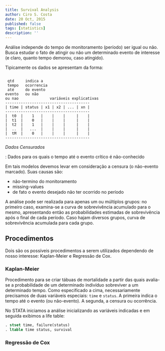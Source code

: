 ```yaml
---
title: Survival Analysis
author: Ciro S. Costa
date: 20 Oct, 2015
published: false
tags: [statistics]
description: ''
---
```


Análise independe do tempo de monitoramento (período) ser igual ou não. Busca estudar o fato de atingir ou não um determinado evento de interesse (e claro, quanto tempo demorou, caso atingido).

Tipicamente os dados se apresentam da forma:

```

 qtd     indica a
 tempo   ocorrencia
 até     do evento
evento   ou não
ou nao              variáveis explicativas
--------------------------------------
| time | status | x1 | x2 | ... | xn |
--------------------------------------
|  t0  |    1   |    |    |     |    |
|  t1  |    0   |    |    |     |    |
|  t2  |    1   |    |    |     |    |
|  ..  |   ...  |    |    |     |    |
|  tM  |    0   |    |    |     |    |
--------------------------------------
```

*Dados Censurados*

:   Dados para os quais o tempo até o evento crítico é não-conhecido

Em tais modelos devemos levar em consideração a censura (o não-evento marcado). Suas causas são:
-   não-termino do monitoramento
-   missing-values
-   de fato o evento desejado não ter ocorrido no período

A análise pode ser realizada para apenas um ou múltiplos grupos: no primeiro caso, examina-se a curva de sobrevivência acumulado para o mesmo, apresentando então as probabilidades estimadas de sobrevivência após o final de cada período. Caso hajam diversos grupos, curva de sobrevivência acumulada para cada grupo.

## Procedimentos

Dois são os possíveis procedimentos a serem utilizados dependendo de nosso interesse: Kaplan-Meier e Regressão de Cox.


### Kaplan-Meier

Procedimento para se criar tábuas de mortalidade a partir das quais avalia-se a probabilidade de um determinado indivíduo sobreviver a um determinado tempo. Como especificado a cima, necessariamente precisamos de duas variáveis especiais: `time` e `status`. A primeira indica o tempo até o evento (ou não-evento). A segunda, a censura ou ocorrência.

No STATA iniciamos a análise inicializando as variáveis indicadas e em seguida exibimos a life table:

```stata
. stset time, failure(status)
. ltable time status, survival
```


### Regressão de Cox


